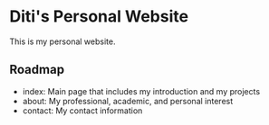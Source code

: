 # Diti's Personal Website

This is my personal website.

## Roadmap

- index: Main page that includes my introduction and my projects
- about: My professional, academic, and personal interest
- contact: My contact information
